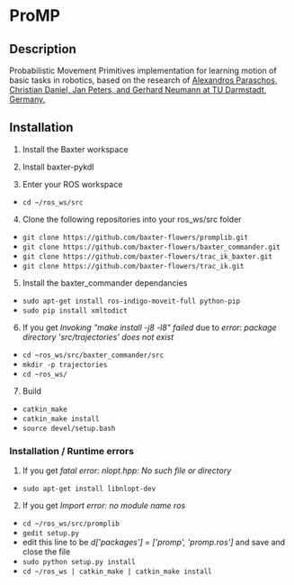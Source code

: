 # ProMP

## Description

Probabilistic Movement Primitives implementation for learning motion of basic tasks in robotics, based on the research of [Alexandros Paraschos, Christian Daniel, Jan Peters, and Gerhard Neumann at TU Darmstadt, Germany.](http://www.ias.tu-darmstadt.de/uploads/Publications/Paraschos_NIPS_2013a.pdf) 

## Installation

1. Install the Baxter workspace

2. Install baxter-pykdl

3. Enter your ROS workspace
 * `cd ~/ros_ws/src`

4. Clone the following repositories into your ros_ws/src folder
  * `git clone https://github.com/baxter-flowers/promplib.git`
  * `git clone https://github.com/baxter-flowers/baxter_commander.git`
  * `git clone https://github.com/baxter-flowers/trac_ik_baxter.git`
  * `git clone https://github.com/baxter-flowers/trac_ik.git`

5. Install the baxter_commander dependancies
  * `sudo apt-get install ros-indigo-moveit-full python-pip`
  * `sudo pip install xmltodict`

6. If you get _Invoking "make install -j8 -l8" failed_ due to _error: package directory 'src/trajectories' does not exist_
  * `cd ~ros_ws/src/baxter_commander/src`
  * `mkdir -p trajectories`
  * `cd ~ros_ws/`

7. Build
  * `catkin_make`
  * `catkin_make install`
  * `source devel/setup.bash`

### Installation / Runtime errors

1. If you get _fatal error: nlopt.hpp: No such file or directory_
  * `sudo apt-get install libnlopt-dev`
  
2. If you get _Import error: no module name ros_
  * `cd ~/ros_ws/src/promplib`
  * `gedit setup.py`
  * edit this line to be _d['packages'] = ['promp', 'promp.ros']_ and save and close the file
  * `sudo python setup.py install`
  * `cd ~/ros_ws | catkin_make | catkin_make install`
